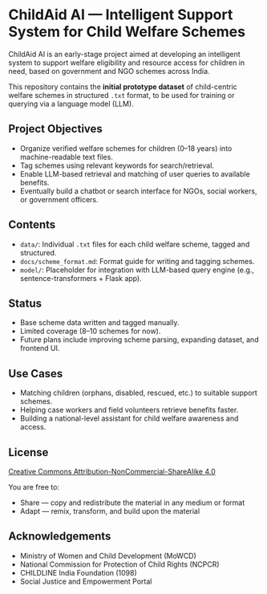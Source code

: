 
# ChildAid AI — Intelligent Support System for Child Welfare Schemes

ChildAid AI is an early-stage project aimed at developing an intelligent system to support welfare eligibility and resource access for children in need, based on government and NGO schemes across India.

This repository contains the **initial prototype dataset** of child-centric welfare schemes in structured `.txt` format, to be used for training or querying via a language model (LLM). 

## Project Objectives

- Organize verified welfare schemes for children (0–18 years) into machine-readable text files.
- Tag schemes using relevant keywords for search/retrieval.
- Enable LLM-based retrieval and matching of user queries to available benefits.
- Eventually build a chatbot or search interface for NGOs, social workers, or government officers.

## Contents

- `data/`: Individual `.txt` files for each child welfare scheme, tagged and structured.
- `docs/scheme_format.md`: Format guide for writing and tagging schemes.
- `model/`: Placeholder for integration with LLM-based query engine (e.g., sentence-transformers + Flask app).

## Status

-  Base scheme data written and tagged manually.
-  Limited coverage (8–10 schemes for now).
-  Future plans include improving scheme parsing, expanding dataset, and frontend UI.

## Use Cases

- Matching children (orphans, disabled, rescued, etc.) to suitable support schemes.
- Helping case workers and field volunteers retrieve benefits faster.
- Building a national-level assistant for child welfare awareness and access.

## License

[Creative Commons Attribution-NonCommercial-ShareAlike 4.0](https://creativecommons.org/licenses/by-nc-sa/4.0/)

You are free to:
- Share — copy and redistribute the material in any medium or format
- Adapt — remix, transform, and build upon the material
  
## Acknowledgements

- Ministry of Women and Child Development (MoWCD)
- National Commission for Protection of Child Rights (NCPCR)
- CHILDLINE India Foundation (1098)
- Social Justice and Empowerment Portal